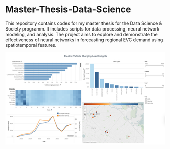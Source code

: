 # Master-Thesis-Data-Science

This repository contains codes for my master thesis for the Data Science & Society programm. It includes scripts for data processing, neural network modeling, and analysis. The project aims to explore and demonstrate the effectiveness of neural networks in forecasting regional EVC demand using spatiotemporal features.

![EV Charging Load Insights](Data%20Dashboard.png)


